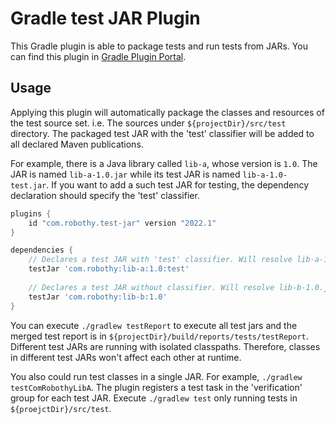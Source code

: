 # Gradle test JAR Plugin

This Gradle plugin is able to package tests and run tests from JARs. You can find this
plugin in [Gradle Plugin Portal](https://plugins.gradle.org/plugin/com.robothy.test-jar).

## Usage

Applying this plugin will automatically package the classes and resources of the test source set. i.e.
The sources under `${projectDir}/src/test` directory. The packaged test JAR with the 'test' classifier
will be added to all declared Maven publications.

For example, there is a Java library called `lib-a`, whose version is `1.0`. The JAR is named `lib-a-1.0.jar`
while its test JAR is named `lib-a-1.0-test.jar`. If you want to add a such test JAR for testing,
the dependency declaration should specify the 'test' classifier.

```groovy
plugins {
    id "com.robothy.test-jar" version "2022.1"
}

dependencies {
    // Declares a test JAR with 'test' classifier. Will resolve lib-a-1.0-test.jar
    testJar 'com.robothy:lib-a:1.0:test'
    
    // Declares a test JAR without classifier. Will resolve lib-b-1.0.jar
    testJar 'com.robothy:lib-b:1.0'
}
```

You can execute `./gradlew testReport` to execute all test jars and the merged test report is in `${projectDir}/build/reports/tests/testReport`.
Different test JARs are running with isolated classpaths. Therefore, classes in different test JARs
won't affect each other at runtime.

You also could run test classes in a single JAR. For example, `./gradlew testComRobothyLibA`.
The plugin registers a test task in the 'verification' group for each test JAR. Execute `./gradlew test`
only running tests in `${proejctDir}/src/test`.